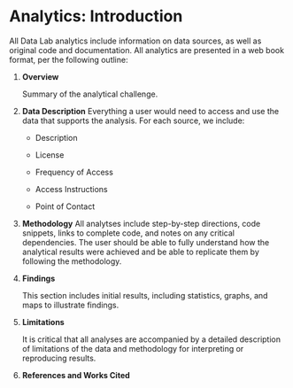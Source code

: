 # Analytics: Introduction 

All Data Lab analytics include information on data sources, as well as original code and documentation. All analytics are presented in a web book format, per the following outline:

1. **Overview**

   Summary of the analytical challenge. 

   

2. **Data Description**
   Everything a user would need to access and use the data that supports the analysis. For each source, we include:

   - Description

   - License

   - Frequency of Access

   - Access Instructions

   - Point of Contact

     

3. **Methodology**
   All analytses include step-by-step directions, code snippets, links to complete code, and notes on any critical dependencies. The user should be able to fully understand how the analytical results were achieved and be able to replicate them by following the methodology. 

   

4. **Findings**

   This section includes initial results, including statistics, graphs, and maps to illustrate findings. 

   

5. **Limitations**

   It is critical that all analyses are accompanied by a detailed description of limitations of the data and methodology for interpreting or reproducing results. 

   

6. **References and Works Cited**
